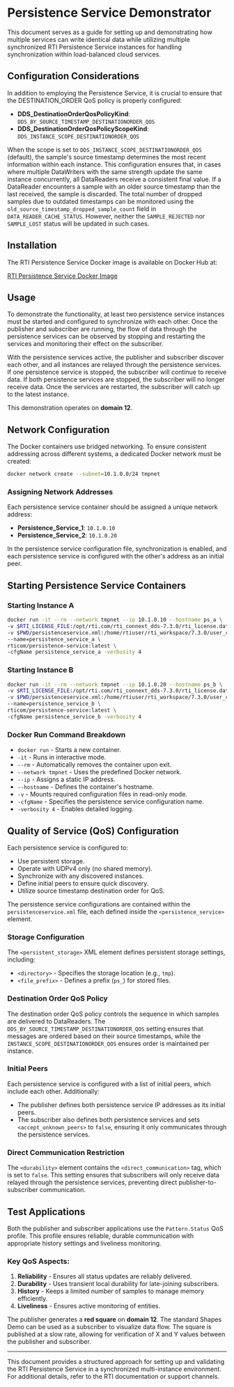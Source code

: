 # Persistence Service Demonstrator

This document serves as a guide for setting up and demonstrating how multiple services can write identical data while utilizing multiple synchronized RTI Persistence Service instances for handling synchronization within load-balanced cloud services.

## Configuration Considerations

In addition to employing the Persistence Service, it is crucial to ensure that the DESTINATION_ORDER QoS policy is properly configured:

- **DDS_DestinationOrderQosPolicyKind**: `DDS_BY_SOURCE_TIMESTAMP_DESTINATIONORDER_QOS`
- **DDS_DestinationOrderQosPolicyScopeKind**: `DDS_INSTANCE_SCOPE_DESTINATIONORDER_QOS`

When the scope is set to `DDS_INSTANCE_SCOPE_DESTINATIONORDER_QOS` (default), the sample's source timestamp determines the most recent information within each instance. This configuration ensures that, in cases where multiple DataWriters with the same strength update the same instance concurrently, all DataReaders receive a consistent final value. If a DataReader encounters a sample with an older source timestamp than the last received, the sample is discarded. The total number of dropped samples due to outdated timestamps can be monitored using the `old_source_timestamp_dropped_sample_count` field in `DATA_READER_CACHE_STATUS`. However, neither the `SAMPLE_REJECTED` nor `SAMPLE_LOST` status will be updated in such cases.

## Installation

The RTI Persistence Service Docker image is available on Docker Hub at:

[RTI Persistence Service Docker Image](https://hub.docker.com/r/rticom/persistence-service)

## Usage

To demonstrate the functionality, at least two persistence service instances must be started and configured to synchronize with each other. Once the publisher and subscriber are running, the flow of data through the persistence services can be observed by stopping and restarting the services and monitoring their effect on the subscriber.

With the persistence services active, the publisher and subscriber discover each other, and all instances are relayed through the persistence services. If one persistence service is stopped, the subscriber will continue to receive data. If both persistence services are stopped, the subscriber will no longer receive data. Once the services are restarted, the subscriber will catch up to the latest instance.

This demonstration operates on **domain 12**.

## Network Configuration

The Docker containers use bridged networking. To ensure consistent addressing across different systems, a dedicated Docker network must be created:

```bash
docker network create --subnet=10.1.0.0/24 tmpnet
```

### Assigning Network Addresses

Each persistence service container should be assigned a unique network address:
- **Persistence_Service_1**: `10.1.0.10`
- **Persistence_Service_2**: `10.1.0.20`

In the persistence service configuration file, synchronization is enabled, and each persistence service is configured with the other's address as an initial peer.

## Starting Persistence Service Containers

### Starting Instance A

```bash
docker run -it --rm --network tmpnet --ip 10.1.0.10 --hostname ps_a \
-v $RTI_LICENSE_FILE:/opt/rti.com/rti_connext_dds-7.3.0/rti_license.dat:ro \
-v $PWD/persistenceservice.xml:/home/rtiuser/rti_workspace/7.3.0/user_config/persistence_service/USER_PERSISTENCE_SERVICE.xml:ro \
--name=persistence_service_a \
rticom/persistence-service:latest \
-cfgName persistence_service_a -verbosity 4
```

### Starting Instance B

```bash
docker run -it --rm --network tmpnet --ip 10.1.0.20 --hostname ps_b \
-v $RTI_LICENSE_FILE:/opt/rti.com/rti_connext_dds-7.3.0/rti_license.dat:ro \
-v $PWD/persistenceservice.xml:/home/rtiuser/rti_workspace/7.3.0/user_config/persistence_service/USER_PERSISTENCE_SERVICE.xml:ro \
--name=persistence_service_b \
rticom/persistence-service:latest \
-cfgName persistence_service_b -verbosity 4
```

### Docker Run Command Breakdown

- `docker run` - Starts a new container.
- `-it` - Runs in interactive mode.
- `--rm` - Automatically removes the container upon exit.
- `--network tmpnet` - Uses the predefined Docker network.
- `--ip` - Assigns a static IP address.
- `--hostname` - Defines the container's hostname.
- `-v` - Mounts required configuration files in read-only mode.
- `-cfgName` - Specifies the persistence service configuration name.
- `-verbosity 4` - Enables detailed logging.

## Quality of Service (QoS) Configuration

Each persistence service is configured to:
- Use persistent storage.
- Operate with UDPv4 only (no shared memory).
- Synchronize with any discovered instances.
- Define initial peers to ensure quick discovery.
- Utilize source timestamp destination order for QoS.

The persistence service configurations are contained within the `persistenceservice.xml` file, each defined inside the `<persistence_service>` element.

### Storage Configuration

The `<persistent_storage>` XML element defines persistent storage settings, including:
- `<directory>` - Specifies the storage location (e.g., `tmp`).
- `<file_prefix>` - Defines a prefix (`ps_`) for stored files.

### Destination Order QoS Policy

The destination order QoS policy controls the sequence in which samples are delivered to DataReaders. The `DDS_BY_SOURCE_TIMESTAMP_DESTINATIONORDER_QOS` setting ensures that messages are ordered based on their source timestamps, while the `INSTANCE_SCOPE_DESTINATIONORDER_QOS` ensures order is maintained per instance.

### Initial Peers

Each persistence service is configured with a list of initial peers, which include each other. Additionally:
- The publisher defines both persistence service IP addresses as its initial peers.
- The subscriber also defines both persistence services and sets `<accept_unknown_peers>` to `false`, ensuring it only communicates through the persistence services.

### Direct Communication Restriction

The `<durability>` element contains the `<direct_communication>` tag, which is set to `false`. This setting ensures that subscribers will only receive data relayed through the persistence services, preventing direct publisher-to-subscriber communication.

## Test Applications

Both the publisher and subscriber applications use the `Pattern.Status` QoS profile. This profile ensures reliable, durable communication with appropriate history settings and liveliness monitoring. 

### Key QoS Aspects:

1. **Reliability** - Ensures all status updates are reliably delivered.
2. **Durability** - Uses transient local durability for late-joining subscribers.
3. **History** - Keeps a limited number of samples to manage memory efficiently.
4. **Liveliness** - Ensures active monitoring of entities.

The publisher generates a **red square** on **domain 12**. The standard Shapes Demo can be used as a subscriber to visualize data flow. The square is published at a slow rate, allowing for verification of X and Y values between the publisher and subscriber.

---
This document provides a structured approach for setting up and validating the RTI Persistence Service in a synchronized multi-instance environment. For additional details, refer to the RTI documentation or support channels.
